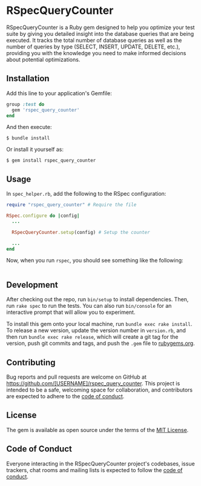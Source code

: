 # RSpecQueryCounter

RSpecQueryCounter is a Ruby gem designed to help you optimize your test suite by giving you detailed insight into the database queries that are being executed. It tracks the total number of database queries as well as the number of queries by type (SELECT, INSERT, UPDATE, DELETE, etc.), providing you with the knowledge you need to make informed decisions about potential optimizations.

## Installation

Add this line to your application's Gemfile:

```ruby
group :test do
  gem 'rspec_query_counter'
end
```

And then execute:

    $ bundle install

Or install it yourself as:

    $ gem install rspec_query_counter

## Usage

In `spec_helper.rb`, add the following to the RSpec configuration:

```ruby
require "rspec_query_counter" # Require the file

RSpec.configure do |config|
  ...

  RSpecQueryCounter.setup(config) # Setup the counter

  ...
end
```

Now, when you run `rspec`, you should see something like the following:

```ruby

```

## Development

After checking out the repo, run `bin/setup` to install dependencies. Then, run `rake spec` to run the tests. You can also run `bin/console` for an interactive prompt that will allow you to experiment.

To install this gem onto your local machine, run `bundle exec rake install`. To release a new version, update the version number in `version.rb`, and then run `bundle exec rake release`, which will create a git tag for the version, push git commits and tags, and push the `.gem` file to [rubygems.org](https://rubygems.org).

## Contributing

Bug reports and pull requests are welcome on GitHub at https://github.com/[USERNAME]/rspec_query_counter. This project is intended to be a safe, welcoming space for collaboration, and contributors are expected to adhere to the [code of conduct](https://github.com/[USERNAME]/rspec_query_counter/blob/master/CODE_OF_CONDUCT.md).

## License

The gem is available as open source under the terms of the [MIT License](https://opensource.org/licenses/MIT).

## Code of Conduct

Everyone interacting in the RSpecQueryCounter project's codebases, issue trackers, chat rooms and mailing lists is expected to follow the [code of conduct](https://github.com/[USERNAME]/rspec_query_counter/blob/master/CODE_OF_CONDUCT.md).
